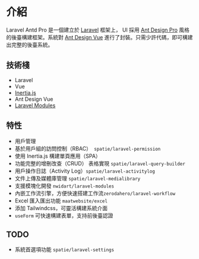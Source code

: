 # 介紹

Laravel Antd Pro 是一個建立於 [Laravel](https://laravel.com) 框架上， UI 採用 [Ant Design Pro](https://pro.ant.design) 風格的後臺構建框架。系統對 [Ant Design Vue](https://antdv.com) 進行了封裝。只需少許代碼，即可構建出完整的後臺系統。



## 技術棧

- Laravel
- Vue
- [Inertia.js](https://inertiajs.org)
- Ant Design Vue
- [Laravel Modules](https://docs.laravelmodules.com/v9/introduction)

## 特性

- 用戶管理
- 基於用戶組的訪問控制（RBAC）` spatie/laravel-permission`
- 使用 Inertia.js 構建單頁應用（SPA）
- 功能完整的增刪改查（CRUD） 表格實現 `spatie/laravel-query-builder`
- 用戶操作日誌（Activity Log）`spatie/laravel-activitylog`
- 文件上傳及媒體庫管理 `spatie/laravel-medialibrary`
- 支援模塊化開發 `nwidart/laravel-modules`
- 內嵌工作流引擎，方便快速搭建工作流`zerodahero/laravel-workflow`
- Excel 匯入匯出功能 `maatwebsite/excel`
- 添加 Tailwindcss，可靈活構建系統介面
- `useForm` 可快速構建表單，支持前後臺認證

## TODO

- 系統首選項功能 `spatie/laravel-settings`